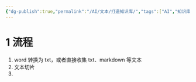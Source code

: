 ```yaml
---
{"dg-publish":true,"permalink":"/AI/文本/打造知识库/","tags":["AI","知识库","fastgpt"]}
---
```


# 1 流程

1. word 转换为 txt，或者直接收集 txt、markdown 等文本
2. 文本切片
3. 